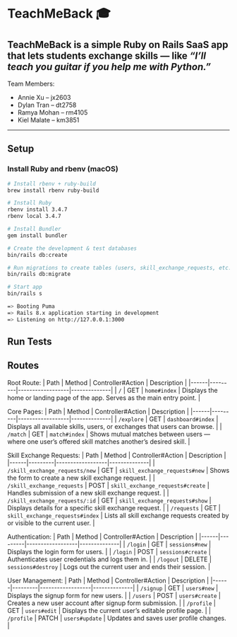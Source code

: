# TeachMeBack 🎓

TeachMeBack is a simple Ruby on Rails SaaS app that lets students exchange skills — like *“I’ll teach you guitar if you help me with Python.”*
---
Team Members:
* Annie Xu – jx2603
* Dylan Tran – dt2758
* Ramya Mohan – rm4105
* Kiel Malate – km3851
---

## Setup

### Install Ruby and rbenv (macOS)
```bash
# Install rbenv + ruby-build
brew install rbenv ruby-build

# Install Ruby
rbenv install 3.4.7
rbenv local 3.4.7

# Install Bundler
gem install bundler

# Create the development & test databases
bin/rails db:create

# Run migrations to create tables (users, skill_exchange_requests, etc.)
bin/rails db:migrate

# Start app
bin/rails s

=> Booting Puma
=> Rails 8.x application starting in development
=> Listening on http://127.0.0.1:3000
```

## Run Tests


## Routes

Root Route:
| Path | Method | Controller#Action | Description |
|------|---------|------------------|--------------|
| `/` | GET | `home#index` | Displays the home or landing page of the app. Serves as the main entry point. |

Core Pages:
| Path | Method | Controller#Action | Description |
|------|---------|------------------|--------------|
| `/explore` | GET | `dashboard#index` | Displays all available skills, users, or exchanges that users can browse. |
| `/match` | GET | `match#index` | Shows mutual matches between users — where one user’s offered skill matches another’s desired skill. |

Skill Exchange Requests:
| Path | Method | Controller#Action | Description |
|------|---------|------------------|--------------|
| `/skill_exchange_requests/new` | GET | `skill_exchange_requests#new` | Shows the form to create a new skill exchange request. |
| `/skill_exchange_requests` | POST | `skill_exchange_requests#create` | Handles submission of a new skill exchange request. |
| `/skill_exchange_requests/:id` | GET | `skill_exchange_requests#show` | Displays details for a specific skill exchange request. |
| `/requests` | GET | `skill_exchange_requests#index` | Lists all skill exchange requests created by or visible to the current user. |

Authentication:
| Path | Method | Controller#Action | Description |
|------|---------|------------------|--------------|
| `/login` | GET | `sessions#new` | Displays the login form for users. |
| `/login` | POST | `sessions#create` | Authenticates user credentials and logs them in. |
| `/logout` | DELETE | `sessions#destroy` | Logs out the current user and ends their session. |

User Management:
| Path | Method | Controller#Action | Description |
|------|---------|------------------|--------------|
| `/signup` | GET | `users#new` | Displays the signup form for new users. |
| `/users` | POST | `users#create` | Creates a new user account after signup form submission. |
| `/profile` | GET | `users#edit` | Displays the current user’s editable profile page. |
| `/profile` | PATCH | `users#update` | Updates and saves user profile changes. |